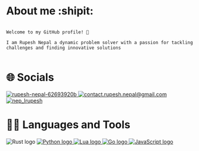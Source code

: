 
# About me :shipit:

<pre>
<code>
Welcome to my GitHub profile! 👋 

I am Rupesh Nepal a dynamic problem solver with a passion for tackling challenges and finding innovative solutions
</code> 
</pre> 


# 🌐 Socials

<div style="margin-bottom: 20px;">
<a href=" https://www.linkedin.com/in/rupesh-nepal-62693920b/">
<img src= "https://img.shields.io/badge/LinkedIn-0077B5?style=for-the-badge&logo=linkedin&logoColor=white" alt = "rupesh-nepal-62693920b">
</a>

<a href = "mailto:contact.rupesh.nepal@gmail.com"> 
<img src = "https://img.shields.io/badge/Gmail-D14836?style=for-the-badge&logo=gmail&logoColor=white" alt = "contact.rupesh.nepal@gmail.com">
</a> 

<a href = "https://www.instagram.com/nep_lrupesh/"> 
<img src = "https://img.shields.io/badge/Instagram-E4405F?style=for-the-badge&logo=instagram&logoColor=white" alt = "nep_lrupesh"> 
</a> 
</div>

# 🧑‍💻 Languages and Tools

<div style="margin-top: 20px;>

<a href="https://www.rust-lang.org/">
    <img src="https://img.shields.io/badge/Rust-000000?style=for-the-badge&logo=rust&logoColor=white" alt="Rust logo" />
</a>
<a href="https://www.python.org/">
    <img src="https://img.shields.io/badge/Python-3776AB?style=for-the-badge&logo=python&logoColor=white" alt="Python logo" />
</a>
<a href="https://www.lua.org/">
    <img src="https://img.shields.io/badge/Lua-2C2D72?style=for-the-badge&logo=lua&logoColor=white" alt="Lua logo" />
</a>
<a href="https://golang.org/">
    <img src="https://img.shields.io/badge/Go-00ADD8?style=for-the-badge&logo=go&logoColor=white" alt="Go logo" />
</a>
<a href="https://www.javascript.com/">
    <img src="https://img.shields.io/badge/JavaScript-F7DF1E?style=for-the-badge&logo=javascript&logoColor=black" alt="JavaScript logo" />
</a>
</div>
 
